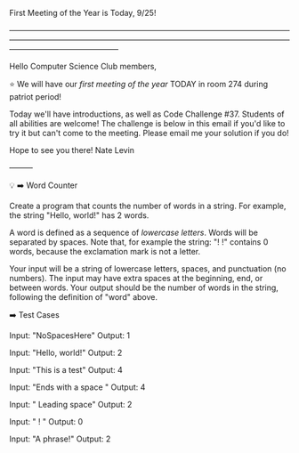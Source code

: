 First Meeting of the Year is Today, 9/25!

——————————————————————————————————————————————————————————————————————————————————————

Hello Computer Science Club members,

⭐️ We will have our _first meeting of the year_ TODAY in room 274 during patriot period!

Today we'll have introductions, as well as Code Challenge #37. Students of all abilities are welcome! The challenge is below in this email if you'd like to try it but can't come to the meeting. Please email me your solution if you do!

Hope to see you there!
Nate Levin

———

💡 ➡️ Word Counter

Create a program that counts the number of words in a string. For example, the string "Hello, world!" has 2 words.

A word is defined as a sequence of _lowercase letters_. Words will be separated by spaces. Note that, for example the string: "! !" contains 0 words, because the exclamation mark is not a letter.

Your input will be a string of lowercase letters, spaces, and punctuation (no numbers). The input may have extra spaces at the beginning, end, or between words. Your output should be the number of words in the string, following the definition of "word" above.

➡️ Test Cases

Input: "NoSpacesHere"
Output: 1

Input: "Hello, world!"
Output: 2

Input: "This is a test"
Output: 4

Input: "Ends with a space "
Output: 4

Input: " Leading space"
Output: 2

Input: " ! "
Output: 0

Input: "A phrase!"
Output: 2
